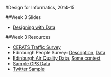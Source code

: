 #Design for Informatics, 2014-15

##Week 3 Slides

* [Designing with Data](design_with_data_week3.pdf)

##Week 3 Resources

* [CEPATS Traffic Survey](https://github.com/edinburghlivinglab/cyclehack/tree/master/CEPATS)
* Edinburgh People Survey: [Description](http://www.edinburgh.gov.uk/info/20029/consultations_and_participation/921/edinburgh_people_survey), [Data](https://github.com/edinburghcouncil/datasets/tree/master/Edinburgh%20People%20Survey)
* [Edinburgh Air Quality Data](https://github.com/ewan-klein/ilwhack/tree/master/AirQuality), [Some context](https://comp-soc.com/ilwhack/page/challenge-foe)
* [Sample GPS Data](https://github.com/edinburghlivinglab/cyclehack/tree/master/GPS)
* [Twitter Sample](https://github.com/edinburghlivinglab/cyclehack/tree/master/twitter_rw)


